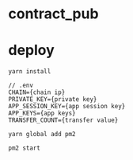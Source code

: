 # contract_pub

# deploy

```shell
yarn install
```

```plain
// .env
CHAIN={chain ip}
PRIVATE_KEY={private key}
APP_SESSION_KEY={app session key}
APP_KEYS={app keys}
TRANSFER_COUNT={transfer value}
```

```shell
yarn global add pm2
```

```shell
pm2 start
```
